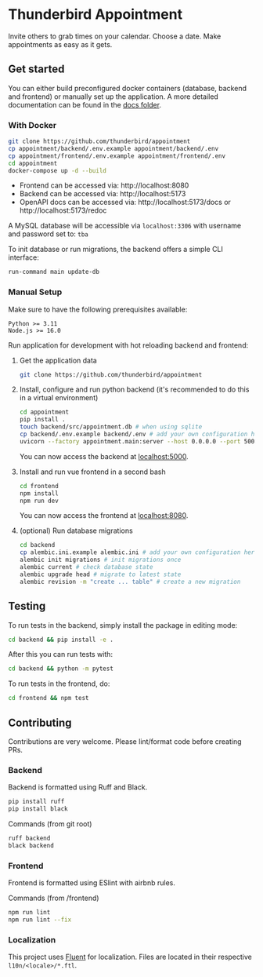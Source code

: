 # Thunderbird Appointment

Invite others to grab times on your calendar. Choose a date. Make appointments as easy as it gets.

## Get started

You can either build preconfigured docker containers (database, backend and frontend) or manually set up the application. A more detailed documentation can be found in the [docs folder](./docs/README.md).

### With Docker

```bash
git clone https://github.com/thunderbird/appointment
cp appointment/backend/.env.example appointment/backend/.env
cp appointment/frontend/.env.example appointment/frontend/.env
cd appointment
docker-compose up -d --build
```

* Frontend can be accessed via: http://localhost:8080
* Backend can be accessed via: http://localhost:5173
* OpenAPI docs can be accessed via: http://localhost:5173/docs or http://localhost:5173/redoc

A MySQL database will be accessible via `localhost:3306` with username and password set to: `tba`

To init database or run migrations, the backend offers a simple CLI interface:

```bash
run-command main update-db
```

### Manual Setup

Make sure to have the following prerequisites available:

```plain
Python >= 3.11
Node.js >= 16.0
```

Run application for development with hot reloading backend and frontend:

1. Get the application data

    ```bash
    git clone https://github.com/thunderbird/appointment
    ```

2. Install, configure and run python backend (it's recommended to do this in a virtual environment)

    ```bash
    cd appointment
    pip install .
    touch backend/src/appointment.db # when using sqlite
    cp backend/.env.example backend/.env # add your own configuration here
    uvicorn --factory appointment.main:server --host 0.0.0.0 --port 5000
    ```

    You can now access the backend at [localhost:5000](http://localhost:5000).

3. Install and run vue frontend in a second bash

    ```bash
    cd frontend
    npm install
    npm run dev
    ```

    You can now access the frontend at [localhost:8080](http://localhost:8080).

4. (optional) Run database migrations

    ```bash
    cd backend
    cp alembic.ini.example alembic.ini # add your own configuration here
    alembic init migrations # init migrations once
    alembic current # check database state
    alembic upgrade head # migrate to latest state
    alembic revision -m "create ... table" # create a new migration
    ```

## Testing

To run tests in the backend, simply install the package in editing mode:

```bash
cd backend && pip install -e .
```

After this you can run tests with:

```bash
cd backend && python -m pytest
```

To run tests in the frontend, do:

```bash
cd frontend && npm test
```

## Contributing

Contributions are very welcome. Please lint/format code before creating PRs.

### Backend

Backend is formatted using Ruff and Black.

```bash
pip install ruff
pip install black
```

Commands (from git root)

```bash
ruff backend
black backend
```

### Frontend

Frontend is formatted using ESlint with airbnb rules.

Commands (from /frontend)

```bash
npm run lint
npm run lint --fix
```

### Localization

This project uses [Fluent](https://projectfluent.org/) for localization. Files are located in their respective `l10n/<locale>/*.ftl`.
